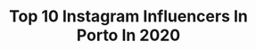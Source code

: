 ---
title: Top 10 Instagram Influencers In Porto In 2020
description: >-
  Find top Instagram influencers in Porto in 2020. Most popular hashtags: #ootd #fashion #streetstyle #fashionblogger.
platform: Instagram
profiles:
  - username: "andreiafilipaam"
    fullname: >-
      Andreia Marinho
    location: "Portugal"
    followers: 14044
    engagement: 1166
    commentsToLikes: 0.147445
    avatar: "https://scontent-ssn1-1.cdninstagram.com/v/t51.2885-19/s320x320/84624156_507663490132850_4682432994605006848_n.jpg?_nc_ht=scontent-ssn1-1.cdninstagram.com&_nc_ohc=FS1fHP4bpoEAX_-2g1k&oh=f799581bc7140ae3565df9eb3e1a0f26&oe=5EA3530D"
    verified: false
    hashtags: "#instapic, #girlsquad, #stayhome, #instagramers"
  - username: "_sofiaazevedo_"
    fullname: >-
      Sofia Azevedo
    location: "Portugal"
    followers: 14611
    engagement: 904
    commentsToLikes: 0.071098
    avatar: "https://scontent-lht6-1.cdninstagram.com/v/t51.2885-19/s320x320/71049596_473174190191740_8525945386085384192_n.jpg?_nc_ht=scontent-lht6-1.cdninstagram.com&_nc_ohc=8Xg3Plb4VysAX-gVcRq&oh=bb50c619d6d2b543bd78d1c9950f1b00&oe=5EBB5B19"
    verified: false
    hashtags: "#streetstyleinspo, #valentinesgiveaway, #zarawoman, #ootdpost"
  - username: "carinaferreira_oficial"
    fullname: >-
      𝓒𝓪𝓻𝓲𝓷𝓪 𝓕𝓮𝓻𝓻𝓮𝓲𝓻𝓪
    location: "Portugal"
    followers: 82357
    engagement: 411
    commentsToLikes: 0.048121
    avatar: "https://scontent-lhr8-1.cdninstagram.com/v/t51.2885-19/s320x320/88377912_186576669310812_8530303004069330944_n.jpg?_nc_ht=scontent-lhr8-1.cdninstagram.com&_nc_ohc=Upcs4eyhLzYAX9XioeZ&oh=ad9b5c0914b85d105045cba765c3455f&oe=5EBAE881"
    verified: true
    hashtags: "#mondayvibes, #sundaymood, #sheinss20, #jumpsuitlover"
  - username: "sara_nata"
    fullname: >-
      Sara Nata | Fashion•Lifestyle
    location: "Portugal"
    followers: 2055
    engagement: 1934
    commentsToLikes: 0.276203
    avatar: "https://scontent-ams4-1.cdninstagram.com/vp/ce535e493c536d15785cf2f2e25b5c94/5E2BD57F/t51.2885-19/s320x320/69953770_2223529314613933_6873723582447353856_n.jpg?_nc_ht=scontent-ams4-1.cdninstagram.com"
    verified: false
    hashtags: "#fashionlover, #sunglasses, #highfashion, #style"
  - username: "beatrizmoreiraazevedo"
    fullname: >-
      B E A
    location: "Portugal"
    followers: 30696
    engagement: 364
    commentsToLikes: 0.179571
    avatar: "https://scontent-lht6-1.cdninstagram.com/v/t51.2885-19/s320x320/85078211_1450979251750607_3158923101605986304_n.jpg?_nc_ht=scontent-lht6-1.cdninstagram.com&_nc_ohc=iMZVkFu_-JIAX82y9b_&oh=c4557c057ba52d1581e594abfb57a6d6&oe=5EB7F175"
    verified: false
    hashtags: "#fashionable, #stayhome, #ootdfashion, #outfitinspiration"
  - username: "ritacduro"
    fullname: >-
      Rita Duro
    location: "Portugal"
    followers: 3280
    engagement: 1497
    commentsToLikes: 0.714083
    avatar: "https://scontent-lhr8-1.cdninstagram.com/v/t51.2885-19/s320x320/84285163_2321392504824298_2161659625647112192_n.jpg?_nc_ht=scontent-lhr8-1.cdninstagram.com&_nc_ohc=47E09ZjCkhwAX83QX17&oh=ed24ce63d5a6c24e4afbb20fe4256877&oe=5EBBC943"
    verified: false
    hashtags: "#photooftheday, #hawkerscampus, #selfcare, #foodlover"
  - username: "jorgemsantos"
    fullname: >-
      Jorge Santos
    location: "Portugal"
    followers: 15172
    engagement: 477
    commentsToLikes: 0.572891
    avatar: "https://scontent-ssn1-1.cdninstagram.com/v/t51.2885-19/s320x320/83970964_515860259071126_1495757802902126592_n.jpg?_nc_ht=scontent-ssn1-1.cdninstagram.com&_nc_ohc=61jancCxVNYAX-UGXdl&oh=ed848368ce6c2c9dfb97cdc37959fffb&oe=5EA11BB7"
    verified: false
    hashtags: "#love, #stayhome, #bloggerstyle, #mensfashions"
  - username: "barbara.marques"
    fullname: >-
      My kind of joy | Lifestyle
    location: "Portugal"
    followers: 56504
    engagement: 790
    commentsToLikes: 0.020097
    avatar: "https://scontent-lhr8-1.cdninstagram.com/v/t51.2885-19/s320x320/83982032_218006826025551_3988080917649293312_n.jpg?_nc_ht=scontent-lhr8-1.cdninstagram.com&_nc_ohc=85bxZpUg_LQAX_m9KtZ&oh=0a1462446dbbac10f2d5f4851d9272aa&oe=5EBBBAA6"
    verified: false
    hashtags: "#oferta, #1weekold, #mariafrederica, #polkadots"
  - username: "ajoanamaiaa"
    fullname: >-
      TRAVEL✨| FASHION✨|LIFESTYLE ✨
    location: "Portugal"
    followers: 5541
    engagement: 781
    commentsToLikes: 0.177645
    avatar: "https://scontent-lht6-1.cdninstagram.com/v/t51.2885-19/s320x320/83303752_193412925145158_1657146271405703168_n.jpg?_nc_ht=scontent-lht6-1.cdninstagram.com&_nc_ohc=dEYzF-dmVuYAX-KQE7y&oh=5c001fca21c76feba3ca344a102bc09b&oe=5EB87EAF"
    verified: false
    hashtags: "#letsgoeverywhere, #daicaroltica, #marinasandsbay, #femmetravel"
  - username: "joliveira10_"
    fullname: >-
      João Oliveira
    location: "Portugal"
    followers: 30887
    engagement: 1566
    commentsToLikes: 0.019529
    avatar: "https://scontent-lhr8-1.cdninstagram.com/v/t51.2885-19/s320x320/89270551_144827280124109_6983462324732428288_n.jpg?_nc_ht=scontent-lhr8-1.cdninstagram.com&_nc_ohc=uSrTguC57bEAX_mSO43&oh=7e3de3d9f0fe1d8caa8f4fc206b1fb09&oe=5EB9E556"
    verified: false
    hashtags: "#emoc, #emo, #champions, #ficaemcasa"
---